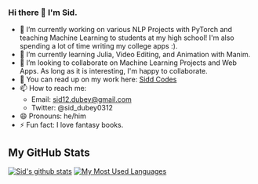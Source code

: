 ### Hi there 👋 I'm Sid.

- 🔭 I’m currently working on various NLP Projects with PyTorch and teaching Machine Learning to students at my high school! I'm also spending a lot of time writing my college apps :).
- 🌱 I’m currently learning Julia, Video Editing, and Animation with Manim.
- 👯 I’m looking to collaborate on Machine Learning Projects and Web Apps. As long as it is interesting, I'm happy to collaborate.
- 💬 You can read up on my work here: [Sidd Codes](https://www.siddcodes.com/)
- 📫 How to reach me:
  - Email: sid12.dubey@gmail.com
  - Twitter: @sid_dubey0312
- 😄 Pronouns: he/him
- ⚡ Fun fact: I love fantasy books.

## My GitHub Stats

[![Sid's github stats](https://github-readme-stats.vercel.app/api?username=siddhantdubey)](https://github.com/anuraghazra/github-readme-stats)
[![My Most Used Languages](https://github-readme-stats.vercel.app/api/top-langs/?username=anuraghazra)](https://github.com/anuraghazra/github-readme-stats)


